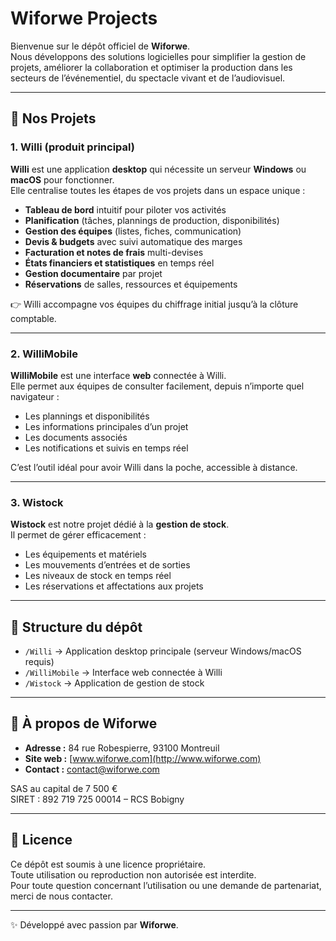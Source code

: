 # Wiforwe Projects

Bienvenue sur le dépôt officiel de **Wiforwe**.  
Nous développons des solutions logicielles pour simplifier la gestion de projets, améliorer la collaboration et optimiser la production dans les secteurs de l’événementiel, du spectacle vivant et de l’audiovisuel.

---

## 🚀 Nos Projets

### 1. Willi (produit principal)
**Willi** est une application **desktop** qui nécessite un serveur **Windows** ou **macOS** pour fonctionner.  
Elle centralise toutes les étapes de vos projets dans un espace unique :

- **Tableau de bord** intuitif pour piloter vos activités  
- **Planification** (tâches, plannings de production, disponibilités)  
- **Gestion des équipes** (listes, fiches, communication)  
- **Devis & budgets** avec suivi automatique des marges  
- **Facturation et notes de frais** multi-devises  
- **États financiers et statistiques** en temps réel  
- **Gestion documentaire** par projet  
- **Réservations** de salles, ressources et équipements  

👉 Willi accompagne vos équipes du chiffrage initial jusqu’à la clôture comptable.

---

### 2. WilliMobile
**WilliMobile** est une interface **web** connectée à Willi.  
Elle permet aux équipes de consulter facilement, depuis n’importe quel navigateur :

- Les plannings et disponibilités  
- Les informations principales d’un projet  
- Les documents associés  
- Les notifications et suivis en temps réel  

C’est l’outil idéal pour avoir Willi dans la poche, accessible à distance.

---

### 3. Wistock
**Wistock** est notre projet dédié à la **gestion de stock**.  
Il permet de gérer efficacement :

- Les équipements et matériels  
- Les mouvements d’entrées et de sorties  
- Les niveaux de stock en temps réel  
- Les réservations et affectations aux projets  

---

## 📂 Structure du dépôt
- `/Willi` → Application desktop principale (serveur Windows/macOS requis)  
- `/WilliMobile` → Interface web connectée à Willi  
- `/Wistock` → Application de gestion de stock  

---

## 🏢 À propos de Wiforwe
- **Adresse :** 84 rue Robespierre, 93100 Montreuil  
- **Site web :** [www.wiforwe.com](http://www.wiforwe.com)  
- **Contact :** contact@wiforwe.com  

SAS au capital de 7 500 €  
SIRET : 892 719 725 00014 – RCS Bobigny  

---

## 📜 Licence
Ce dépôt est soumis à une licence propriétaire.  
Toute utilisation ou reproduction non autorisée est interdite.  
Pour toute question concernant l’utilisation ou une demande de partenariat, merci de nous contacter.

---

✨ Développé avec passion par **Wiforwe**.
